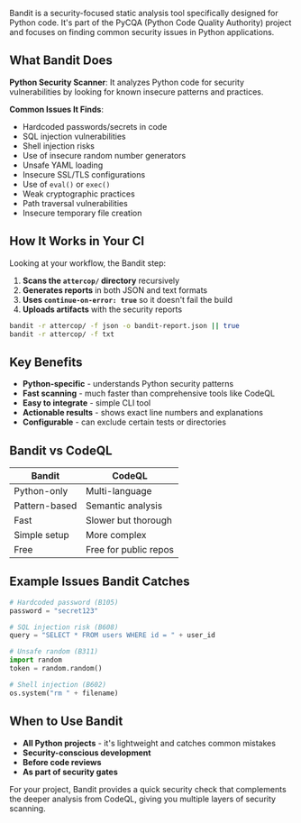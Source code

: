 Bandit is a security-focused static analysis tool specifically designed for Python code. It's part of the PyCQA (Python Code Quality Authority) project and focuses on finding common security issues in Python applications.

## What Bandit Does

**Python Security Scanner**: It analyzes Python code for security vulnerabilities by looking for known insecure patterns and practices.

**Common Issues It Finds**:
- Hardcoded passwords/secrets in code
- SQL injection vulnerabilities
- Shell injection risks
- Use of insecure random number generators
- Unsafe YAML loading
- Insecure SSL/TLS configurations
- Use of `eval()` or `exec()`
- Weak cryptographic practices
- Path traversal vulnerabilities
- Insecure temporary file creation

## How It Works in Your CI

Looking at your workflow, the Bandit step:

1. **Scans the `attercop/` directory** recursively
2. **Generates reports** in both JSON and text formats
3. **Uses `continue-on-error: true`** so it doesn't fail the build
4. **Uploads artifacts** with the security reports

```bash
bandit -r attercop/ -f json -o bandit-report.json || true
bandit -r attercop/ -f txt
```

## Key Benefits

- **Python-specific** - understands Python security patterns
- **Fast scanning** - much faster than comprehensive tools like CodeQL
- **Easy to integrate** - simple CLI tool
- **Actionable results** - shows exact line numbers and explanations
- **Configurable** - can exclude certain tests or directories

## Bandit vs CodeQL

| Bandit | CodeQL |
|--------|--------|
| Python-only | Multi-language |
| Pattern-based | Semantic analysis |
| Fast | Slower but thorough |
| Simple setup | More complex |
| Free | Free for public repos |

## Example Issues Bandit Catches

```python
# Hardcoded password (B105)
password = "secret123"

# SQL injection risk (B608)
query = "SELECT * FROM users WHERE id = " + user_id

# Unsafe random (B311)
import random
token = random.random()

# Shell injection (B602)
os.system("rm " + filename)
```

## When to Use Bandit

- **All Python projects** - it's lightweight and catches common mistakes
- **Security-conscious development**
- **Before code reviews**
- **As part of security gates**

For your project, Bandit provides a quick security check that complements the deeper analysis from CodeQL, giving you multiple layers of security scanning.
